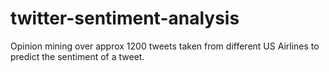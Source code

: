 # twitter-sentiment-analysis
Opinion mining  over approx 1200 tweets taken from different US Airlines to predict the sentiment of a tweet.
